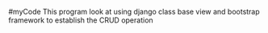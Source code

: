 #myCode
This program look at using django class base view and bootstrap framework to establish the CRUD operation